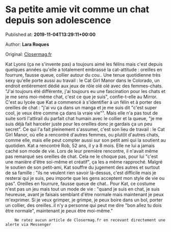 
# Sa petite amie vit comme un chat depuis son adolescence  

Published at: **2019-11-04T13:29:11+00:00**

Author: **Lara Roques**

Original: [Closermag.fr](https://www.closermag.fr/vecu/temoignages/sa-petite-amie-vit-comme-un-chat-depuis-son-adolescence-1044325)

Kat Lyons (ça ne s'invente pas) a toujours aimé les félins mais c'est depuis quelques années qu'elle a totalement embrassé la cat-attitude : oreilles en fourrure, fausse queue, collier autour du cou.. Une tenue quotidienne très sexy qu'elle porte aussi au travail : le Cat Girl Manor dans le Colorado, un endroit entièrement dédié aux jeux de rôle olé olé avec des femmes-chats. "J'ai toujours été différente, j'ai toujours eu une fascination pour les chats et je me sens moi-même chat, c'est ce que je suis", confie-t-elle au Mirror.
C'est au lycée que Kat a commencé à s'identifier à un félin et à porter des oreilles de chat : "j'ai vu ça dans un manga et je me suis dit "c'est super cool, je veux être comme ça dans la vraie vie"". Mais elle n'a pas tout de suite sorti l'attirail du parfait chat humain avec le collier et la queue, "je me suis déjà fait harceler juste pour les oreilles donc je gardais ça un peu secret". Ce qui l'a fait pleinement s'assumer, c'est son lieu de travail : le Cat Girl Manor, où elle a rencontré d'autres femmes, ou plutôt d'autres chats, comme elle, mais elle peut compter aussi sur son petit ami qui la soutient au quotidien.
Kat a rencontré Rob, 52 ans, il y a 8 mois. Elle ne lui a jamais caché son mode de vie. Lors de leur première rencontre, il n'avait même pas remarqué ses oreilles de chat. Cela ne le choque pas, pour lui "c'est une manière d'être soi-même et créatif", ça les a même rapproché.
Malgré le soutien de son petit-ami, Kat souffre du jugement des autres et surtout de sa famille : "ils ne veulent rien savoir là-dessus, c'est difficile mais je resterai qui je suis, peu importe que les gens acceptent mon style de vie ou pas". Oreilles en fourrure, fausse queue de chat.. Pour Kat, ce costume n'est pas un jeu mais tout un mode de vie : "quand je suis en chat, je suis heureuse, avant je faisais semblant d'être normale mais maintenant je peux m'exprimer. Si je veux grimper, je grimpe, je peux boire dans un bol, porter un collier, des oreilles..il n'y a personne qui peut me dire "bon allez tu dois être normale", maintenant je peux être moi-même."

        Ne ratez aucun article de Closermag.fr en recevant directement une alerte via Messenger
      

